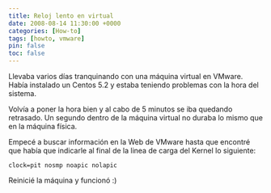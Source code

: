 ```yaml
---
title: Reloj lento en virtual
date: 2008-08-14 11:30:00 +0000
categories: [How-to]
tags: [howto, vmware]
pin: false
toc: false
---
```

Llevaba varios días tranquinando con una máquina virtual en VMware. Había instalado un Centos 5.2 y estaba teniendo problemas con la hora del sistema.

Volvía a poner la hora bien y al cabo de 5 minutos se iba quedando retrasado. Un segundo dentro de la máquina virtual no duraba lo mismo que en la máquina física.

Empecé a buscar información en la Web de VMware hasta que encontré que había que indicarle al final de la linea de carga del Kernel lo siguiente:

`clock=pit nosmp noapic nolapic`

Reinicié la máquina y funcionó :)